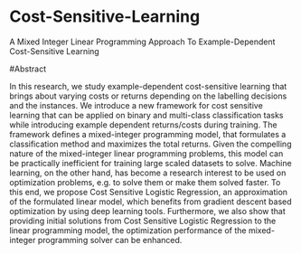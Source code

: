 # Cost-Sensitive-Learning
A Mixed Integer Linear Programming Approach To Example-Dependent Cost-Sensitive Learning

#Abstract

In this research, we study example-dependent cost-sensitive learning that brings about varying costs or returns depending on the labelling decisions and the instances. We introduce a new framework for cost sensitive learning that can be applied on binary and multi-class classification tasks while introducing example dependent returns/costs during training. The framework defines a mixed-integer programming model, that formulates a classification method and maximizes the total returns. Given the compelling nature of the mixed-integer linear programming problems, this model can be practically inefficient for training large scaled datasets to solve. Machine learning, on the other hand, has become a research interest to be used on optimization problems, e.g. to solve them or make them solved faster. To this end, we propose Cost Sensitive Logistic Regression, an approximation of the formulated linear model, which benefits from gradient descent based optimization by using deep learning tools. Furthermore, we also show that providing initial solutions from Cost Sensitive Logistic Regression to the linear programming model, the optimization performance of the mixed-integer programming solver can be enhanced.
